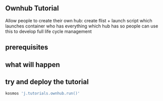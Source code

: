 
## Ownhub Tutorial

Allow people to create their own hub: create flist + launch script which launches container who has everything which hub has so people can use this to develop full life cycle management

## prerequisites


## what will happen



## try and deploy the tutorial


```bash
kosmos 'j.tutorials.ownhub.run()'
```
